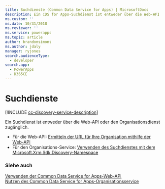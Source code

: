 ```yaml
---
title: Suchdienste (Common Data Service for Apps) | MicrosoftDocs
description: Ein CDS for Apps-Suchdienst ist entweder über die Web-API oder den Organisationsdienst zugänglich.
ms.custom: ''
ms.date: 10/31/2018
ms.reviewer: ''
ms.service: powerapps
ms.topic: article
author: brandonsimons
ms.author: jdaly
manager: ryjones
search.audienceType:
  - developer
search.app:
  - PowerApps
  - D365CE
---
```

# <a name="discovery-services"></a>Suchdienste

[!INCLUDE [cc-discovery-service-description](includes/cc-discovery-service-description.md)]


Ein Suchdienst ist entweder über die Web-API oder den Organisationsdienst zugänglich.

- Für die Web-API: [Ermitteln der URL für Ihre Organisation mithilfe der Web-API](webapi/discover-url-organization-web-api.md)
- Für den Organisations-Service: [Verwenden des Suchdienstes mit dem Microsoft.Xrm.Sdk.Discovery-Namespace](org-service/discovery-service.md)

### <a name="see-also"></a>Siehe auch

[Verwenden der Common Data Service for Apps-Web-API](webapi/overview.md)<br />
[Nutzen des Common Data Service for Apps-Organisationsservice](org-service/overview.md)